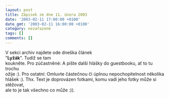 ```yaml
---
layout: post
title: Zápisek ze dne 11. února 2003
date: '2003-02-11 17:00:00 +0100'
date_gmt: '2003-02-11 16:00:00 +0100'
category: nezařazené
tags: []
comments: []
---
```

<p>V sekci archiv najdete ode dneška článek<br />
&quot;<span style="font-weight:bold">Lyžák</span>&quot;. Tudíž se tam<br />
koukněte. Pro zúčastněné: A pište další hlášky do guestbooku, ať to tu trochu<br />
ožije :). Pro ostatní: Omluvte částečnou či úplnou nepochopitelnost několika<br />
hlášek :). Thx. Text je doprovázen fotkami, komu vadí jeho fotky může si stěžovat,<br />
ale to je tak všechno co může :)). </p>

